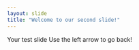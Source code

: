 ```yaml
---
layout: slide
title: "Welcome to our second slide!"
---
```

Your test slide
Use the left arrow to go back!
